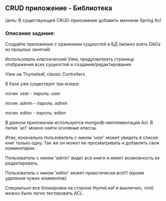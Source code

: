 ## CRUD приложение - Библиотека
Цель: В существующее CRUD-приложение добавить мехнизм Spring Acl

### Описание задания:
Создайте приложение с хранением сущностей в БД (можно взять DAOs из прошлых занятий)

Использовать классический View, предусмотреть страницу отображения всех сущностей и создания/редактирования.

View на Thymeleaf, classic Controllers.

В базе уже существует три юзера:

логин: user - пароль: user

логин: admin - пароль: admin

логин: editor - пароль: editor

В данном приложении используется mongodb имплементация Acl. 
В папке 'acl' можно найти основные классы. 

Итак, изначально пользователь с ником 'user' может увидеть в списке книг только одну. 
Так же он может ее просматривать и добавлять свои комментарии.

Пользователь с ником 'admin' видет все книги и имеет возможность их редактировать.

Пользователь с ником 'editor' может пракстически все!!! (кроме удаления чужих комментов).

Специально все блокировки на стороне thymeLeaf я выключил, чтоб можно было легко тестировать ACL.
